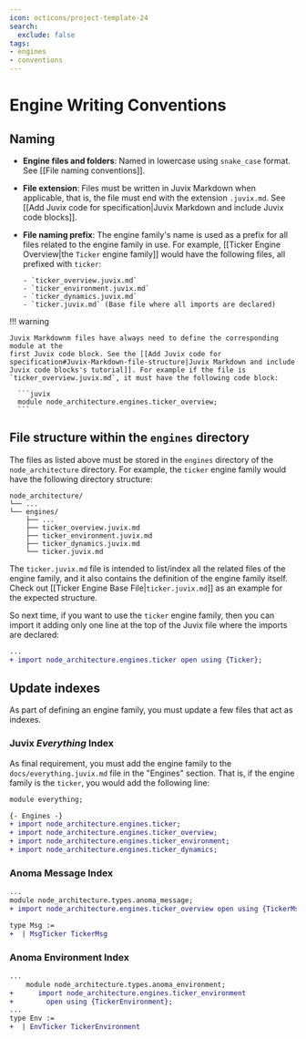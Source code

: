 ```yaml
---
icon: octicons/project-template-24
search:
  exclude: false
tags:
- engines
- conventions
---
```


# Engine Writing Conventions

## Naming

<div class="annotate" markdown>

- **Engine files and folders**: Named in lowercase using `snake_case` format. See [[File naming conventions]].

- **File extension**: Files must be written in Juvix Markdown when applicable, that is, the file
  must end with the extension `.juvix.md`. See [[Add Juvix code for specification|Juvix Markdown and include Juvix code blocks]].

- **File naming prefix**: The engine family's name is used as a prefix for all
  files related to the engine family in use. For example, [[Ticker Engine Overview|the `Ticker` engine family]]
  would have the following files, all prefixed with `ticker`:

      - `ticker_overview.juvix.md`
      - `ticker_environment.juvix.md`
      - `ticker_dynamics.juvix.md`
      - `ticker.juvix.md` (Base file where all imports are declared)

</div>

!!! warning

    Juvix Markdownm files have always need to define the corresponding module at the
    first Juvix code block. See the [[Add Juvix code for specification#Juvix-Markdown-file-structure|Juvix Markdown and include Juvix code blocks's tutorial]]. For example if the file is
    `ticker_overview.juvix.md`, it must have the following code block:

      ```juvix
      module node_architecture.engines.ticker_overview;
      ```


## File structure within the `engines` directory

The files as listed above must be stored in the `engines` directory of the
`node_architecture` directory. For example, the `ticker` engine family would
have the following directory structure:

```plaintext
node_architecture/
└── ...
└── engines/
    ├── ...
    ├── ticker_overview.juvix.md
    ├── ticker_environment.juvix.md
    ├── ticker_dynamics.juvix.md
    └── ticker.juvix.md
```

The `ticker.juvix.md` file is intended to list/index all the related files of the
engine family, and it also contains the definition of the engine family itself.
Check out [[Ticker Engine Base File|`ticker.juvix.md`]] as an example for the expected
structure.

So next time, if you want to use the `ticker` engine family, then you can import it
adding only one line at the top of the Juvix file where the imports are declared:

```diff
...
+ import node_architecture.engines.ticker open using {Ticker};
```

## Update indexes

As part of defining an engine family, you must update a few files that act as indexes.

### Juvix *Everything* Index

As final requirement, you must add the engine family to the
`docs/everything.juvix.md` file in the "Engines" section. That is,
if the engine family is the `ticker`, you would add the following line:

```diff title="docs/everything.juvix.md"
module everything;

{- Engines -}
+ import node_architecture.engines.ticker;
+ import node_architecture.engines.ticker_overview;
+ import node_architecture.engines.ticker_environment;
+ import node_architecture.engines.ticker_dynamics;
```


### Anoma Message Index

```diff title="node_architecture/types/anoma_message.juvix.md"
...
module node_architecture.types.anoma_message;
+ import node_architecture.engines.ticker_overview open using {TickerMsg};

type Msg :=
+  | MsgTicker TickerMsg
```

### Anoma Environment Index

```diff title="node_architecture/types/anoma_environment.juvix.md"
...
    module node_architecture.types.anoma_environment;
+      import node_architecture.engines.ticker_environment
+        open using {TickerEnvironment};
...
type Env :=
+  | EnvTicker TickerEnvironment
```
